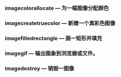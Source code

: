 ### imagecolorallocate — 为一幅图像分配颜色
### imagecreatetruecolor — 新建一个真彩色图像
### imagefilledrectangle — 画一矩形并填充
### imagegif — 输出图象到浏览器或文件。
### imagedestroy — 销毁一图像



